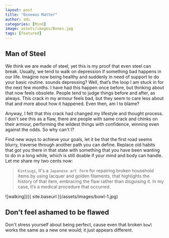 ```yaml
---
layout: post
title: "Osseous Matter"
author: adi
categories: [Mind]
image: assets/images/Bones.jpg
tags: [featured]
---
```


## Man of Steel

We think we are made of steel, yet this is my proof that even steel can break. Usually, we tend to walk on depression if something bad happens in our life. Imagine now being healthy and suddenly in need of support to do your basic routine. sounds depressing? Well, that’s the loop I am stuck in for the next few months. I have had this happen once before, but thinking about that now feels obsolete. People tend to judge things before and after, as always. This crack in my armour feels bad, but they seem to care less about that and more about how it happened. Even then, am I to blame?

Anyway, I felt that this crack had changed my lifestyle and thought process. I don't see this as a flaw, there are people with same crack and chinks on their armour, performing the wildest things with confidence, winning even against the odds. So why can't I?

Find new ways to achieve your goals, let it be that the first road seems blurry, traverse through another path you can define. Replace old habits that got you there in that state with something that you have been wanting to do in a long while, which is still doable if your mind and body can handle. Let me share my two cents now:

> `Kintsugi`, It's a `Japanese art form` for repairing broken household items by using lacquer and golden filaments, that highlights the history of that item, embracing the flaw rather than disguising it. In my case, it’s a medical procedure that occurred.

![walking]({{ site.baseurl }}/assets/images/bowl-1.jpg)

## Don't feel ashamed to be flawed

Don't stress yourself about being perfect, cause even that broken `bowl` works the same as a new one would; it just appears different.
